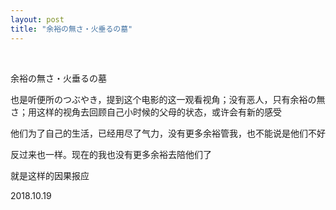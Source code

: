 ```yaml
---
layout: post
title: "余裕の無さ・火垂るの墓"
---
```


  
&nbsp;
&nbsp;


余裕の無さ・火垂るの墓

也是听便所のつぶやき，提到这个电影的这一观看视角；没有恶人，只有余裕の無さ；用这样的视角去回顾自己小时候的父母的状态，或许会有新的感受

他们为了自己的生活，已经用尽了气力，没有更多余裕管我，也不能说是他们不好

反过来也一样。现在的我也没有更多余裕去陪他们了

就是这样的因果报应

2018.10.19